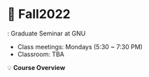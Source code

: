 # 🌿 Fall2022
: Graduate Seminar at GNU

* Class meetings: Mondays (5:30 ~ 7:30 PM)
* Classroom: TBA

💡 **Course Overview**



